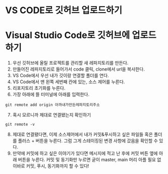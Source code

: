 # VS CODE로 깃허브 업로드하기
# Visual Studio Code로 깃허브에 업로드하기

1. 우선 깃허브에 올릴 프로젝트를 관리할 새 레파지토리를 만든다.
2. 만들어진 레파지토리로 들어가서 code 클릭, clone에서 url을 복사한다.
3. VS Code에서 우선 내가 깃이랑 연결할 폴더를 연다.
4. VS Code에서 맨 왼쪽 세번째 칸에 있는, 소스 제어를 누른다.
5. 리포지토리 초기화를 누른다.
6. 가장 아래에 뜰 터미널에 아래를 입력한다.
```
git remote add origin 아까내가만든레파지토리주소
```
7. 혹시 모르니까 제대로 연결됐는지 확인하기
```
git remote -v 
```
8. 제대로 연결됐다면, 이제 소스제어에서 내가 커밋&푸시하고 싶은 파일들 혹은 폴더를 플러스 + 버튼을 누른다. 그럼 그게 스테이징된 변경 사항에 갔음을 확인할 수 있다.
9. 만약에 커밋에 하고 싶은 이야기가 있다면 메시지에 적고 난 후에 커밋 버튼 옆에 아래 버튼을 누른다.
  커밋 및 동기화만 누르면 굳이 master, main 머리 아플 필요 없이바로 커밋, 푸시, 동기화까지 할 수 있다!
